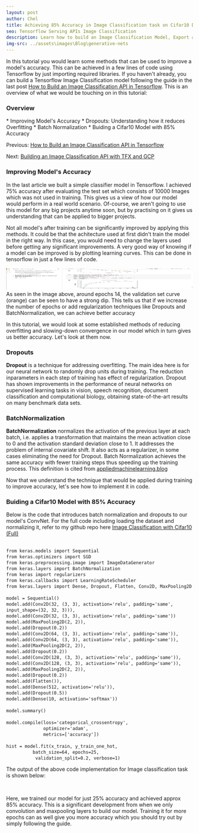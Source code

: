 ```yaml
---
layout: post
author: Chel
title: Achieving 85% Accuracy in Image Classification task on Cifar10 Dataset with Keras Convolutional Neural Networks
seo: Tensorflow Serving APIs Image Classification 
description: Learn how to build an Image Classification Model, Export as an API that can be deployed as back-end to a Web Application for Classification problems. In this tutuorial we go over all the steps required to build an Image Classify using the popular Cifar 10 and Cifar 100 datasets.
img-src: ../assets\images\Blog\generative-nets
---
```


In this tutorial you would learn some methods that can be used to improve a model's accuracy. This can be achieved in a few lines of code using Tensorflow by just importing required libraries. If you haven't already, you can build a Tensorflow Image Classification model following the guide in the last post <a href="">How to Build an Image Classification API in Tensorflow</a>. This is an overview of what we would be touching on in this tutorial:

<h3>Overview</h3>
* Improving Model's Accuracy
* Dropouts: Understanding how it reduces Overfitting
* Batch Normalization
* Buiding a Cifar10 Model with 85% Accuracy

Previous: <a href="">How to Build an Image Classification API in Tensorflow</a>

Next: <a href="">Building an Image Classification API with TFX and GCP </a>


<h3>Improving Model's Accuracy</h3>

In the last article we built a simple classifier model in Tensorflow. I achieved 75% accuracy after evaluating the test set which consists of 10000 Images which was not used in training. This gives us a view of how our model would perform in a real world scenario. Of-course, we aren't going to use this model for any big projects anytime soon, but by practising on it gives us understanding that can be applied to bigger projects. 

Not all model's after training can be significantly improved by applying this methods. It could be that the achitecture used at first didn't train the model in the right way. In this case, you would need to change the layers used before getting any significant improvements. A very good way of knowing if a model can be improved is by plotting learning curves. This can be done in tensorflow in just a few lines of code. 

<img src="/assets/images/Blog/Blog-img/learning-curves-cifar10-dataset.webp" class="img-fluid" alt="Learning Curves Of Cifar10" width="100%" height="60vh">
As seen in the image above, around epochs 14, the validation set curve (orange) can be seen to have a strong dip. This tells us that if we increase the number of epochs or add regularization techniques like Dropouts and BatchNormalization, we can achieve better accuracy

In this tutorial, we would look at some established methods of reducing overfitting and slowing-down convergence in our model which in turn gives us better accuracy. Let's look at them now.


<h3>Dropouts</h3>
<b>Dropout</b> is a technique for addressing overfitting. The main idea here is for our neural network to randomly drop units during training. The reduction inparameters in each step of training has effect of regularization. Dropout has shown improvements in the performance of neural networks on supervised learning tasks in vision, speech recognition, document classification and computational biology, obtaining state-of-the-art results on many benchmark data sets.

<h3>BatchNormalization</h3>
<b>BatchNormalization</b> normalizes the activation of the previous layer at each batch, i.e. applies a transformation that maintains the mean activation close to 0 and the activation standard deviation close to 1. It addresses the problem of internal covariate shift. It also acts as a regularizer, in some cases eliminating the need for Dropout. Batch Normalization achieves the same accuracy with fewer training steps thus speeding up the training process. This definition is cited from <a href="https://appliedmachinelearning.blog/2018/03/24/achieving-90-accuracy-in-object-recognition-task-on-cifar-10-dataset-with-keras-convolutional-neural-networks/">appliedmachinelearning.blog</a>


Now that we understand the technique that would be applied during training to improve accuracy, let's see how to implement it in code.


<h3>Buiding a Cifar10 Model with 85% Accuracy</h3>

Below is the code that introduces batch normalization and dropouts to our model's ConvNet. For the full code including loading the dataset and normalizing it, refer to my github repo here <a href="">Image Classification with Cifar10 (Full) </a>

<pre><code>
from keras.models import Sequential
from keras.optimizers import SGD
from keras.preprocessing.image import ImageDataGenerator
from keras.layers import BatchNormalization
from keras import regularizers
from keras.callbacks import LearningRateScheduler
from keras.layers import Dense, Dropout, Flatten, Conv2D, MaxPooling2D

model = Sequential()
model.add(Conv2D(32, (3, 3), activation='relu', padding='same', input_shape=(32, 32, 3))),
model.add(Conv2D(32, (3, 3), activation='relu', padding='same'))
model.add(MaxPooling2D(2, 2)),
model.add(Dropout(0.2))
model.add(Conv2D(64, (3, 3), activation='relu', padding='same')),
model.add(Conv2D(64, (3, 3), activation='relu', padding='same')),
model.add(MaxPooling2D(2, 2)),
model.add(Dropout(0.2))
model.add(Conv2D(128, (3, 3), activation='relu', padding='same')),
model.add(Conv2D(128, (3, 3), activation='relu', padding='same')),
model.add(MaxPooling2D(2, 2)),
model.add(Dropout(0.2))
model.add(Flatten()),
model.add(Dense(512, activation='relu')),
model.add(Dropout(0.5))
model.add(Dense(10, activation='softmax'))

model.summary()

model.compile(loss='categorical_crossentropy',
              optimizer='adam',
              metrics=['accuracy'])

hist = model.fit(x_train, y_train_one_hot, 
          batch_size=64, epochs=25, 
           validation_split=0.2, verbose=1)
</code></pre>

The output of the above code implementation for Image classification task is shown below:

<img src="">

Here, we trained our model for just 25% accuracy and achieved approx 85% accuracy. This is a significant development from when we only convolution and maxpooling layers to build our model. Training it for more epochs can as well give you more accuracy which you should try out by simply following the guide.
